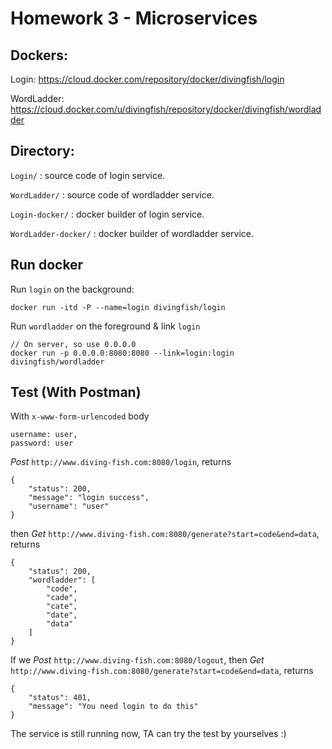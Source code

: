 # Homework 3 - Microservices

## Dockers:

Login: https://cloud.docker.com/repository/docker/divingfish/login

WordLadder: https://cloud.docker.com/u/divingfish/repository/docker/divingfish/wordladder

## Directory:

`Login/` : source code of login service.

`WordLadder/` : source code of wordladder service.

`Login-docker/` : docker builder of login service.

`WordLadder-docker/` : docker builder of wordladder service.

## Run docker

Run `login` on the background:

```
docker run -itd -P --name=login divingfish/login
```

Run `wordladder` on the foreground & link `login`

```
// On server, so use 0.0.0.0
docker run -p 0.0.0.0:8080:8080 --link=login:login divingfish/wordladder
```

## Test (With Postman)

With `x-www-form-urlencoded` body
```
username: user,
password: user
```

*Post* `http://www.diving-fish.com:8080/login`, returns

```
{
    "status": 200,
    "message": "login success",
    "username": "user"
}
```

then *Get* `http://www.diving-fish.com:8080/generate?start=code&end=data`, returns

```
{
    "status": 200,
    "wordladder": [
        "code",
        "cade",
        "cate",
        "date",
        "data"
    ]
}
```

If we *Post* `http://www.diving-fish.com:8080/logout`, then *Get* `http://www.diving-fish.com:8080/generate?start=code&end=data`, returns

```
{
    "status": 401,
    "message": "You need login to do this"
}
```

The service is still running now, TA can try the test by yourselves :)